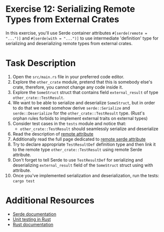 # Exercise 12: Serializing Remote Types from External Crates

In this exercise, you'll use Serde container attributes `#[serde(remote = "...")]` and `#[serde(with = "...")]` to use intermediate 'definition' type for serializing and deserializing remote types from external crates.

# Task Description

1. Open the `src/main.rs` file in your preferred code editor.
2. Explore the `other_crate` module, pretend that this is somebody else's crate, therefore, you cannot change any code inside it.
3. Explore the `SomeStruct` struct that contains field `external_result` of type `other_crate::TestResult`.
4. We want to be able to serialize and deserialize `SomeStruct`, but in order to do that we need somehow derive `serde::Serialize` and `serde::Deserialize` for the `other_crate::TestResult` type. (Rust's orphan rules forbids to implement external traits on external types)
5. Consider test cases in the `tests` module and notice that:
   - `other_crate::TestResult` should seamlessly serialize and deserialize
6. Read the description of [remote attribute](https://serde.rs/container-attrs.html#remote)
7. Additionally read the full page dedicated to [remote serde attribute](https://serde.rs/remote-derive.html)
8. Try to declare appropriate `TestResultDef` definition type and then link it to the remote type `other_crate::TestResult` using remote Serde attribute.
9. Don't forget to tell Serde to use `TestResultDef` for serializing and deserializing `external_result` field of the `SomeStruct` struct using with attribute.
10. Once you've implemented serialization and deserialization, run the tests: `cargo test`

# Additional Resources

* [Serde documentation](https://serde.rs/)
* [Unit testing in Rust](https://doc.rust-lang.org/rust-by-example/testing/unit_testing.html)
* [Rust documentation](https://www.rust-lang.org/learn)

